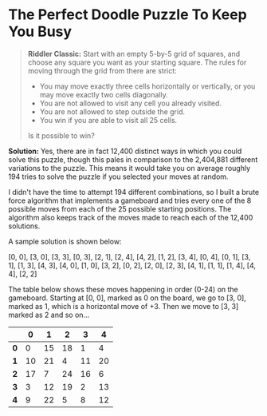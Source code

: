 # The Perfect Doodle Puzzle To Keep You Busy

>**Riddler Classic:** Start with an empty 5-by-5 grid of squares, and choose any square you want as your starting square. The rules for moving through the grid from there are strict:
>- You may move exactly three cells horizontally or vertically, or you may move exactly two cells diagonally.
>- You are not allowed to visit any cell you already visited.
>- You are not allowed to step outside the grid.
>- You win if you are able to visit all 25 cells.
>
>Is it possible to win?

**Solution:** Yes, there are in fact 12,400 distinct ways in which you could solve this puzzle, though this pales in comparison to the 2,404,881 different variations to the puzzle. This means it would take you on average roughly 194 tries to solve the puzzle if you selected your moves at random.

I didn't have the time to attempt 194 different combinations, so I built a brute force algorithm that implements a gameboard and tries every one of the 8 possible moves from each of the 25 possible starting positions. The algorithm also keeps track of the moves made to reach each of the 12,400 solutions.

A sample solution is shown below:

[0, 0], [3, 0], [3, 3], [0, 3], [2, 1], [2, 4], [4, 2], [1, 2], [3, 4], [0, 4], [0, 1], [3, 1], [1, 3], 
[4, 3], [4, 0], [1, 0], [3, 2], [0, 2], [2, 0], [2, 3], [4, 1], [1, 1], [1, 4], [4, 4], [2, 2]

The table below shows these moves happening in order (0-24) on the gameboard. Starting at [0, 0], marked as 0 on the board, we go to [3, 0], marked as 1, which is a horizontal move of +3. Then we move to [3, 3] marked as 2 and so on...

||0|1|2|3|4|
|--|--|--|--|--|--|
|**0**|0|15|18|1|4|
|**1**|10|21|4|11|20|
|**2**|17|7|24|16|6|
|**3**|3|12|19|2|13|
|**4**|9|22|5|8|12|

